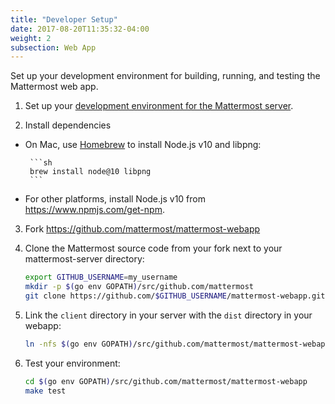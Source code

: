 ```yaml
---
title: "Developer Setup"
date: 2017-08-20T11:35:32-04:00
weight: 2
subsection: Web App
---
```


Set up your development environment for building, running, and testing the Mattermost web app.

1. Set up your [development environment for the Mattermost server](/contribute/server/developer-setup).

2. Install dependencies

 - On Mac, use [Homebrew](https://brew.sh/) to install Node.js v10 and libpng:

        ```sh
        brew install node@10 libpng
        ```

 - For other platforms, install Node.js v10 from https://www.npmjs.com/get-npm.

3. Fork https://github.com/mattermost/mattermost-webapp

5. Clone the Mattermost source code from your fork next to your mattermost-server directory:

    ```sh
    export GITHUB_USERNAME=my_username
    mkdir -p $(go env GOPATH)/src/github.com/mattermost
    git clone https://github.com/$GITHUB_USERNAME/mattermost-webapp.git $(go env GOPATH)/src/github.com/mattermost/mattermost-webapp
    ```

6. Link the `client` directory in your server with the `dist` directory in your webapp:

    ```sh
    ln -nfs $(go env GOPATH)/src/github.com/mattermost/mattermost-webapp/dist $(go env GOPATH)/src/github.com/mattermost/mattermost-server/client
    ```

7. Test your environment:

    ```sh
    cd $(go env GOPATH)/src/github.com/mattermost/mattermost-webapp
    make test
    ```
